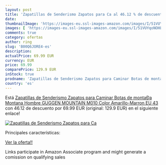 ```yaml
---
layout: post
title: 'Zapatillas de Senderismo Zapatos para Ca al 46.12 % de descuento'
date: 
thumbnailImage: 'https://images-eu.ssl-images-amazon.com/images/I/51VUYqoNOHL._SL200_.jpg'
images: [ 'https://images-eu.ssl-images-amazon.com/images/I/51VUYqoNOHL._SL200_.jpg' ]
comments: true
category: ofertas
author: ring
slug: 'B00Q6JORE4-es'
description:
actualPrice: 69.99 EUR
currency: EUR
price: 69.99
comparePrice: 129.9 EUR
inStock: true
prodname: 'Zapatillas de Senderismo Zapatos para Caminar Botas de montaÐa Montana Hombre GUGGEN MOUNTAIN M010  Color Amarillo-Marron  EU 43'
country: 'es'
---
```


Está [Zapatillas de Senderismo Zapatos para Caminar Botas de montaÐa Montana Hombre GUGGEN MOUNTAIN M010  Color Amarillo-Marron  EU 43](https://www.amazon.es/dp/B00Q6JORE4/?tag=tolees-21) con 46.12 de descuento por 69.99 EUR (original: 129.9 EUR) en el siguiente enlace!

[![Zapatillas de Senderismo Zapatos para Ca](https://images-eu.ssl-images-amazon.com/images/I/51VUYqoNOHL._SL200_.jpg)](https://www.amazon.es/dp/B00Q6JORE4/?tag=tolees-21)

Principales características:


[Ver la oferta!!](https://www.amazon.es/dp/B00Q6JORE4/?tag=tolees-21)

Links participate in Amazon Associate program and might generate a comission on qualifying sales


